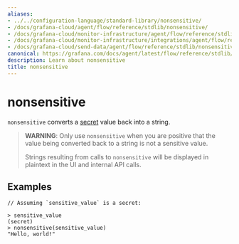 ```yaml
---
aliases:
- ../../configuration-language/standard-library/nonsensitive/
- /docs/grafana-cloud/agent/flow/reference/stdlib/nonsensitive/
- /docs/grafana-cloud/monitor-infrastructure/agent/flow/reference/stdlib/nonsensitive/
- /docs/grafana-cloud/monitor-infrastructure/integrations/agent/flow/reference/stdlib/nonsensitive/
- /docs/grafana-cloud/send-data/agent/flow/reference/stdlib/nonsensitive/
canonical: https://grafana.com/docs/agent/latest/flow/reference/stdlib/nonsensitive/
description: Learn about nonsensitive
title: nonsensitive
---
```


# nonsensitive

`nonsensitive` converts a [secret][] value back into a string.

> **WARNING**: Only use `nonsensitive` when you are positive that the value
> being converted back to a string is not a sensitive value.
>
> Strings resulting from calls to `nonsensitive` will be displayed in plaintext
> in the UI and internal API calls.

[secret]: ../../../concepts/config-language/expressions/types_and_values/#secrets

## Examples

```
// Assuming `sensitive_value` is a secret:

> sensitive_value
(secret)
> nonsensitive(sensitive_value)
"Hello, world!"
```
